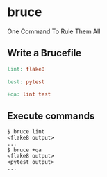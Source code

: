# bruce
One Command To Rule Them All

## Write a Brucefile
```Makefile
lint: flake8

test: pytest

+qa: lint test
```

## Execute commands
```shell
$ bruce lint
<flake8 output>
...
$ bruce +qa
<flake8 output>
<pytest output>
...
```

